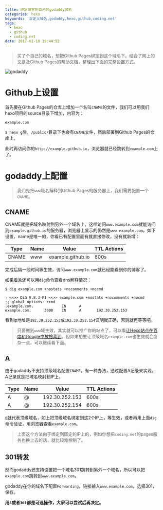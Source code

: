 ```yaml
---
title: 绑定博客到自己的godaddy域名
categories: hexo
keywords: '自定义域名,godaddy,hexo,github,coding.net'
tags:
  - hexo
  - github
  - coding.net
date: 2017-02-10 19:44:52
---
```



> 买了个自己的域名，想把Github Pages绑定到这个域名下。结合了网上的文章及Github Pages的帮助文档，整理出下面的完整设置方式。

![godaddy](http://tuchuang-1256050518.cos.ap-chengdu.myqcloud.com/godaddy-01.jpg)

<!-- more -->

# Github上设置
首先要在Github Pages的仓库上增加一个名叫`CNAME`的文件，我们可以用我们hexo项目的source目录下增加，内容为：

```
example.com
```

`$ hexo g`后，`/public/`目录下也会有`CNAME`文件，然后部署到Github Pages的仓库上。

此时再访问你的`http://example.github.io`，浏览器就已经跳转到`example.com`上了。

# godaddy上配置

> 我们先把`www`域名解释到Github Pages的服务器上，我们需要配置一个`CNAME`。

## CNAME
CNAME就是把域名映射到另外一个域名上，这样访问`www.example.com`就能访问到`example.github.io`的服务器，浏览器上显示的仍然是`www.example.com`。如下设置，name是唯一的，你看已有配置里面有就直接修改，没有就新增：

Type |   Name  |  Value |  TTL Actions
---    |    ---   |  ---    | ---
CNAME |  www | example.github.io | 600s

完成后隔一段时间等生效，访问`www.example.com`就已经能看到你的博客了。

如果着急还可以用`dig`命令查看dns解释情况：

```
$ dig example.com +nostats +nocomments +nocmd

; <<>> DiG 9.8.3-P1 <<>> example.com +nostats +nocomments +nocmd
;; global options: +cmd
;example.com.             IN      A
example.com.      3600    IN      A       192.30.252.153
```

看到ip地址是`192.30.252.153`或`192.30.252.154`证明就正确，否则就再等等吧。

> 只要做到`www`域生效，其实就可以推广你的站点了，可以看[让Hexo站点在百度和Google中被搜索到](/2017/02/06/hexo-blog-baidu-google-seo/)。但如果想要让顶级域名`example.com`也生效就会复杂一点，可以继续看下面。


## A
由于godaddy不支持顶级域名配置`CNAME`。有一种办法，通过配置A记录来实现。A记录就是把域名映射到IP上。

Type |   Name  |  Value |  TTL Actions
---  |   ---   |  ---    | ---
A    | @        | 192.30.252.153 |  600s 
A    | @        | 192.30.252.154 |  600s 

`@`就代表顶级域名，如上把顶级域名绑定到这2个IP上，等生效，或者再用上面`dig`命令验证，用浏览器查看`example.com`。

> 上面这个方法由于绑定到固定的IP上的，例如你想把`coding.net`的pages服务也换上去的话，就比较难控制了。

## 301转发
然而godaddy还支持设置把一个域名301跳转到另外一个域名，所以可以把`example.com`跳转到`www.example.com`。

godaddy在你的域名下配置`Forwarding`，链接输入`www.example.com`，选择301，保存。


**用`A`或者`301`都是可选操作，大家可以尝试后再决定。**









